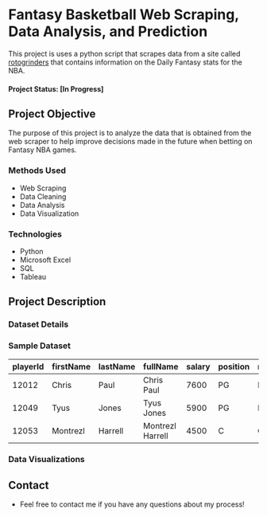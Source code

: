 # Fantasy Basketball Web Scraping, Data Analysis, and Prediction

This project is uses a python script that scrapes data from a site called [rotogrinders](https://rotogrinders.com/resultsdb/nba) that contains information on the Daily Fantasy stats for the NBA.

#### Project Status: [In Progress]

## Project Objective

The purpose of this project is to analyze the data that is obtained from the web scraper to help improve decisions made in the future when betting on Fantasy NBA games.

### Methods Used

* Web Scraping
* Data Cleaning
* Data Analysis
* Data Visualization


### Technologies

* Python
* Microsoft Excel
* SQL
* Tableau

## Project Description

### Dataset Details

### Sample Dataset
| playerId | firstName | lastName | fullName         | salary | position | rosterPosition | currentTeam | currentTeamId | eventId | eventTeamId | homeVisitor | favDog   | projPoints | ownership | actualPoints | statDetails | madeCut | 
|----------|-----------|----------|------------------|--------|----------|----------------|-------------|---------------|---------|-------------|-------------|----------|------------|-----------|--------------|-------------|---------| 
| 12012    | Chris     | Paul     | Chris Paul       | 7600   | PG       | PG             | PHX         | 2024          | 5403700 | 54037002    | Home        | Favorite | 0.0        | 0.0       | 0.0          |             | 0       | 
| 12049    | Tyus      | Jones    | Tyus Jones       | 5900   | PG       | PG             | MEM         | 2036          | 5403680 | 54036802    | Home        | Favorite | 17.93      | 0.23      | 25.25        |             | 0       | 
| 12053    | Montrezl  | Harrell  | Montrezl Harrell | 4500   | C        | C              | PHI         | 2082          | 5403670 | 54036702    | Home        | Dog      | 24.35      | 39.81     | 14.25        |             | 0       | 



### Data Visualizations

## Contact
* Feel free to contact me if you have any questions about my process!
